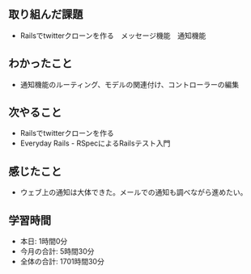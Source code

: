 ## 取り組んだ課題
- Railsでtwitterクローンを作る　メッセージ機能　通知機能
## わかったこと
- 通知機能のルーティング、モデルの関連付け、コントローラーの編集
## 次やること
- Railsでtwitterクローンを作る
- Everyday Rails - RSpecによるRailsテスト入門
## 感じたこと
- ウェブ上の通知は大体できた。メールでの通知も調べながら進めたい。
## 学習時間
- 本日: 1時間0分
- 今月の合計: 5時間30分
- 全体の合計: 1701時間30分
